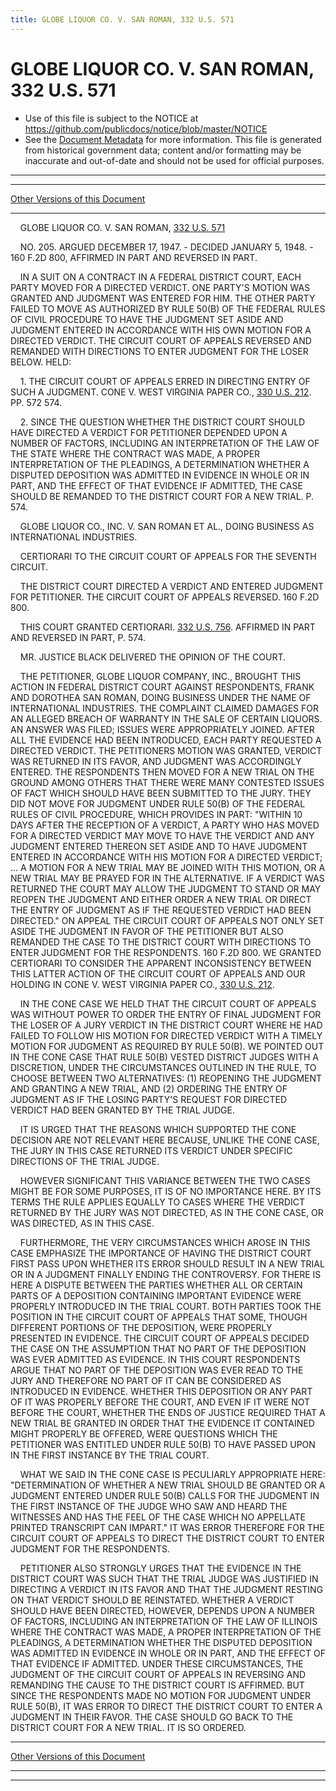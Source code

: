 ```yaml
---
title: GLOBE LIQUOR CO. V. SAN ROMAN, 332 U.S. 571
---
```


# GLOBE LIQUOR CO. V. SAN ROMAN, 332 U.S. 571

* Use of this file is subject to the NOTICE at https://github.com/publicdocs/notice/blob/master/NOTICE
* See the [Document Metadata](../../../index.md) for more information.
  This file is generated from historical government data; content and/or formatting may be inaccurate and out-of-date and should not be used for official purposes.

----------
----------

[Other Versions of this Document](https://publicdocs.github.io/go/links?ns=uslm-x&ref=%2Fus%2Fcourts%2Fscotus%2FusReporter%2F332%2F571)

----------

    GLOBE LIQUOR CO. V. SAN ROMAN, [332 U.S. 571][/us/courts/scotus/usReporter/332/571]

    NO. 205.  ARGUED DECEMBER 17, 1947.  - DECIDED JANUARY 5, 1948.  - 160 F.2D 800, AFFIRMED IN PART AND REVERSED IN PART.

    IN A SUIT ON A CONTRACT IN A FEDERAL DISTRICT COURT, EACH PARTY MOVED FOR A DIRECTED VERDICT.  ONE PARTY'S MOTION WAS GRANTED AND JUDGMENT WAS ENTERED FOR HIM.  THE OTHER PARTY FAILED TO MOVE AS AUTHORIZED BY RULE 50(B) OF THE FEDERAL RULES OF CIVIL PROCEDURE TO HAVE THE JUDGMENT SET ASIDE AND JUDGMENT ENTERED IN ACCORDANCE WITH HIS OWN MOTION FOR A DIRECTED VERDICT.  THE CIRCUIT COURT OF APPEALS REVERSED AND REMANDED WITH DIRECTIONS TO ENTER JUDGMENT FOR THE LOSER BELOW.  HELD:

    1.  THE CIRCUIT COURT OF APPEALS ERRED IN DIRECTING ENTRY OF SUCH A JUDGMENT.  CONE V. WEST VIRGINIA PAPER CO., [330 U.S. 212][/us/courts/scotus/usReporter/330/212].  PP. 572 574.

    2.  SINCE THE QUESTION WHETHER THE DISTRICT COURT SHOULD HAVE DIRECTED A VERDICT FOR PETITIONER DEPENDED UPON A NUMBER OF FACTORS, INCLUDING AN INTERPRETATION OF THE LAW OF THE STATE WHERE THE CONTRACT WAS MADE, A PROPER INTERPRETATION OF THE PLEADINGS, A DETERMINATION WHETHER A DISPUTED DEPOSITION WAS ADMITTED IN EVIDENCE IN WHOLE OR IN PART, AND THE EFFECT OF THAT EVIDENCE IF ADMITTED, THE CASE SHOULD BE REMANDED TO THE DISTRICT COURT FOR A NEW TRIAL.  P. 574.

    GLOBE LIQUOR CO., INC. V. SAN ROMAN ET AL., DOING BUSINESS AS INTERNATIONAL INDUSTRIES.

    CERTIORARI TO THE CIRCUIT COURT OF APPEALS FOR THE SEVENTH CIRCUIT.

    THE DISTRICT COURT DIRECTED A VERDICT AND ENTERED JUDGMENT FOR PETITIONER.  THE CIRCUIT COURT OF APPEALS REVERSED.  160 F.2D 800.

    THIS COURT GRANTED CERTIORARI.  [332 U.S. 756][/us/courts/scotus/usReporter/332/756].  AFFIRMED IN PART AND REVERSED IN PART, P. 574.

    MR. JUSTICE BLACK DELIVERED THE OPINION OF THE COURT.

    THE PETITIONER, GLOBE LIQUOR COMPANY, INC., BROUGHT THIS ACTION IN FEDERAL DISTRICT COURT AGAINST RESPONDENTS, FRANK AND DOROTHEA SAN ROMAN, DOING BUSINESS UNDER THE NAME OF INTERNATIONAL INDUSTRIES.  THE COMPLAINT CLAIMED DAMAGES FOR AN ALLEGED BREACH OF WARRANTY IN THE SALE OF CERTAIN LIQUORS.  AN ANSWER WAS FILED; ISSUES WERE APPROPRIATELY JOINED.  AFTER ALL THE EVIDENCE HAD BEEN INTRODUCED, EACH PARTY REQUESTED A DIRECTED VERDICT.  THE PETITIONERS MOTION WAS GRANTED, VERDICT WAS RETURNED IN ITS FAVOR, AND JUDGMENT WAS ACCORDINGLY ENTERED.  THE RESPONDENTS THEN MOVED FOR A NEW TRIAL ON THE GROUND AMONG OTHERS THAT THERE WERE MANY CONTESTED ISSUES OF FACT WHICH SHOULD HAVE BEEN SUBMITTED TO THE JURY.  THEY DID NOT MOVE FOR JUDGMENT UNDER RULE 50(B) OF THE FEDERAL RULES OF CIVIL PROCEDURE, WHICH PROVIDES IN PART:  "WITHIN 10 DAYS AFTER THE RECEPTION OF A VERDICT, A PARTY WHO HAS MOVED FOR A DIRECTED VERDICT MAY MOVE TO HAVE THE VERDICT AND ANY JUDGMENT ENTERED THEREON SET ASIDE AND TO HAVE JUDGMENT ENTERED IN ACCORDANCE WITH HIS MOTION FOR A DIRECTED VERDICT; ...  A MOTION FOR A NEW TRIAL MAY BE JOINED WITH THIS MOTION, OR A NEW TRIAL MAY BE PRAYED FOR IN THE ALTERNATIVE.  IF A VERDICT WAS RETURNED THE COURT MAY ALLOW THE JUDGMENT TO STAND OR MAY REOPEN THE JUDGMENT AND EITHER ORDER A NEW TRIAL OR DIRECT THE ENTRY OF JUDGMENT AS IF THE REQUESTED VERDICT HAD BEEN DIRECTED."  ON APPEAL THE CIRCUIT COURT OF APPEALS NOT ONLY SET ASIDE THE JUDGMENT IN FAVOR OF THE PETITIONER BUT ALSO REMANDED THE CASE TO THE DISTRICT COURT WITH DIRECTIONS TO ENTER JUDGMENT FOR THE RESPONDENTS.  160 F.2D 800.  WE GRANTED CERTIORARI TO CONSIDER THE APPARENT INCONSISTENCY BETWEEN THIS LATTER ACTION OF THE CIRCUIT COURT OF APPEALS AND OUR HOLDING IN CONE V. WEST VIRGINIA PAPER CO., [330 U.S. 212][/us/courts/scotus/usReporter/330/212].

    IN THE CONE CASE WE HELD THAT THE CIRCUIT COURT OF APPEALS WAS WITHOUT POWER TO ORDER THE ENTRY OF FINAL JUDGMENT FOR THE LOSER OF A JURY VERDICT IN THE DISTRICT COURT WHERE HE HAD FAILED TO FOLLOW HIS MOTION FOR DIRECTED VERDICT WITH A TIMELY MOTION FOR JUDGMENT AS REQUIRED BY RULE 50(B).  WE POINTED OUT IN THE CONE CASE THAT RULE 50(B) VESTED DISTRICT JUDGES WITH A DISCRETION, UNDER THE CIRCUMSTANCES OUTLINED IN THE RULE, TO CHOOSE BETWEEN TWO ALTERNATIVES:  (1) REOPENING THE JUDGMENT AND GRANTING A NEW TRIAL, AND (2) ORDERING THE ENTRY OF JUDGMENT AS IF THE LOSING PARTY'S REQUEST FOR DIRECTED VERDICT HAD BEEN GRANTED BY THE TRIAL JUDGE.

    IT IS URGED THAT THE REASONS WHICH SUPPORTED THE CONE DECISION ARE NOT RELEVANT HERE BECAUSE, UNLIKE THE CONE CASE, THE JURY IN THIS CASE RETURNED ITS VERDICT UNDER SPECIFIC DIRECTIONS OF THE TRIAL JUDGE.

    HOWEVER SIGNIFICANT THIS VARIANCE BETWEEN THE TWO CASES MIGHT BE FOR SOME PURPOSES, IT IS OF NO IMPORTANCE HERE.  BY ITS TERMS THE RULE APPLIES EQUALLY TO CASES WHERE THE VERDICT RETURNED BY THE JURY WAS NOT DIRECTED, AS IN THE CONE CASE, OR WAS DIRECTED, AS IN THIS CASE.

    FURTHERMORE, THE VERY CIRCUMSTANCES WHICH AROSE IN THIS CASE EMPHASIZE THE IMPORTANCE OF HAVING THE DISTRICT COURT FIRST PASS UPON WHETHER ITS ERROR SHOULD RESULT IN A NEW TRIAL OR IN A JUDGMENT FINALLY ENDING THE CONTROVERSY.  FOR THERE IS HERE A DISPUTE BETWEEN THE PARTIES WHETHER ALL OR CERTAIN PARTS OF A DEPOSITION CONTAINING IMPORTANT EVIDENCE WERE PROPERLY INTRODUCED IN THE TRIAL COURT.  BOTH PARTIES TOOK THE POSITION IN THE CIRCUIT COURT OF APPEALS THAT SOME, THOUGH DIFFERENT PORTIONS OF THE DEPOSITION, WERE PROPERLY PRESENTED IN EVIDENCE.  THE CIRCUIT COURT OF APPEALS DECIDED THE CASE ON THE ASSUMPTION THAT NO PART OF THE DEPOSITION WAS EVER ADMITTED AS EVIDENCE.  IN THIS COURT RESPONDENTS ARGUE THAT NO PART OF THE DEPOSITION WAS EVER READ TO THE JURY AND THEREFORE NO PART OF IT CAN BE CONSIDERED AS INTRODUCED IN EVIDENCE.  WHETHER THIS DEPOSITION OR ANY PART OF IT WAS PROPERLY BEFORE THE COURT, AND EVEN IF IT WERE NOT BEFORE THE COURT, WHETHER THE ENDS OF JUSTICE REQUIRED THAT A NEW TRIAL BE GRANTED IN ORDER THAT THE EVIDENCE IT CONTAINED MIGHT PROPERLY BE OFFERED, WERE QUESTIONS WHICH THE PETITIONER WAS ENTITLED UNDER RULE 50(B) TO HAVE PASSED UPON IN THE FIRST INSTANCE BY THE TRIAL COURT.

    WHAT WE SAID IN THE CONE CASE IS PECULIARLY APPROPRIATE HERE: "DETERMINATION OF WHETHER A NEW TRIAL SHOULD BE GRANTED OR A JUDGMENT ENTERED UNDER RULE 50(B) CALLS FOR THE JUDGMENT IN THE FIRST INSTANCE OF THE JUDGE WHO SAW AND HEARD THE WITNESSES AND HAS THE FEEL OF THE CASE WHICH NO APPELLATE PRINTED TRANSCRIPT CAN IMPART."  IT WAS ERROR THEREFORE FOR THE CIRCUIT COURT OF APPEALS TO DIRECT THE DISTRICT COURT TO ENTER JUDGMENT FOR THE RESPONDENTS.

    PETITIONER ALSO STRONGLY URGES THAT THE EVIDENCE IN THE DISTRICT COURT WAS SUCH THAT THE TRIAL JUDGE WAS JUSTIFIED IN DIRECTING A VERDICT IN ITS FAVOR AND THAT THE JUDGMENT RESTING ON THAT VERDICT SHOULD BE REINSTATED.  WHETHER A VERDICT SHOULD HAVE BEEN DIRECTED, HOWEVER, DEPENDS UPON A NUMBER OF FACTORS, INCLUDING AN INTERPRETATION OF THE LAW OF ILLINOIS WHERE THE CONTRACT WAS MADE, A PROPER INTERPRETATION OF THE PLEADINGS, A DETERMINATION WHETHER THE DISPUTED DEPOSITION WAS ADMITTED IN EVIDENCE IN WHOLE OR IN PART, AND THE EFFECT OF THAT EVIDENCE IF ADMITTED.  UNDER THESE CIRCUMSTANCES, THE JUDGMENT OF THE CIRCUIT COURT OF APPEALS IN REVERSING AND REMANDING THE CAUSE TO THE DISTRICT COURT IS AFFIRMED.  BUT SINCE THE RESPONDENTS MADE NO MOTION FOR JUDGMENT UNDER RULE 50(B), IT WAS ERROR TO DIRECT THE DISTRICT COURT TO ENTER A JUDGMENT IN THEIR FAVOR.  THE CASE SHOULD GO BACK TO THE DISTRICT COURT FOR A NEW TRIAL.  IT IS SO ORDERED.

----------

[Other Versions of this Document](https://publicdocs.github.io/go/links?ns=uslm-x&ref=%2Fus%2Fcourts%2Fscotus%2FusReporter%2F332%2F571)

----------
----------

[/us/courts/scotus/usReporter/332/571]: https://publicdocs.github.io/go/links?ns=uslm-x&ref=%2Fus%2Fcourts%2Fscotus%2FusReporter%2F332%2F571
[/us/courts/scotus/usReporter/330/212]: https://publicdocs.github.io/go/links?ns=uslm-x&ref=%2Fus%2Fcourts%2Fscotus%2FusReporter%2F330%2F212
[/us/courts/scotus/usReporter/332/756]: https://publicdocs.github.io/go/links?ns=uslm-x&ref=%2Fus%2Fcourts%2Fscotus%2FusReporter%2F332%2F756
[/us/courts/scotus/usReporter/330/212]: https://publicdocs.github.io/go/links?ns=uslm-x&ref=%2Fus%2Fcourts%2Fscotus%2FusReporter%2F330%2F212


